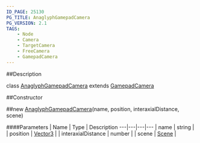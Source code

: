 ```yaml
---
ID_PAGE: 25130
PG_TITLE: AnaglyphGamepadCamera
PG_VERSION: 2.1
TAGS:
    - Node
    - Camera
    - TargetCamera
    - FreeCamera
    - GamepadCamera
---
```

##Description

class [AnaglyphGamepadCamera](/classes/2.2/AnaglyphGamepadCamera) extends [GamepadCamera](/classes/2.2/GamepadCamera)



##Constructor

##new [AnaglyphGamepadCamera](/classes/2.2/AnaglyphGamepadCamera)(name, position, interaxialDistance, scene)



####Parameters
 | Name | Type | Description
---|---|---|---
 | name | string | 
 | position | [Vector3](/classes/2.2/Vector3) | 
 | interaxialDistance | number | 
 | scene | [Scene](/classes/2.2/Scene) | 

